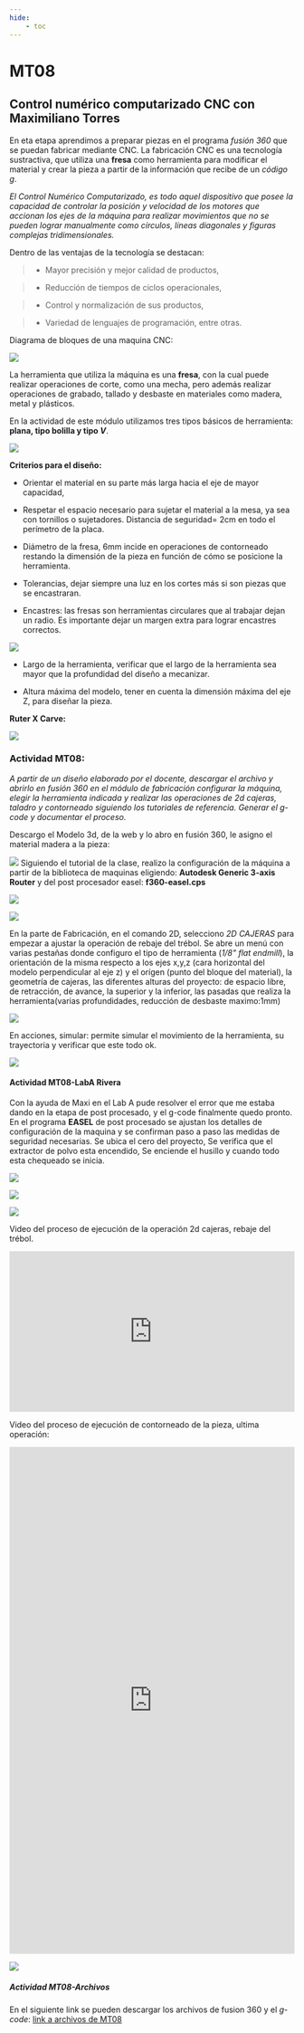 ```yaml
---
hide:
    - toc
---
```


# MT08
## Control numérico computarizado **CNC** con Maximiliano Torres

En eta etapa aprendimos a preparar piezas en el programa *fusión 360* que se puedan fabricar mediante CNC.
La fabricación CNC es una tecnología sustractiva, que utiliza una **fresa** como herramienta para modificar el material y crear la pieza a partir de la información que recibe de un *código g*.

*El Control Numérico Computarizado, es todo aquel dispositivo que posee la capacidad de controlar la posición y velocidad de los motores que accionan los ejes de la máquina para realizar movimientos que no se pueden lograr manualmente como círculos, líneas diagonales y figuras complejas tridimensionales.*

Dentro de las ventajas de la tecnología se destacan:

> - Mayor precisión y mejor calidad de productos,

> - Reducción de tiempos de ciclos operacionales,

> - Control y normalización de sus productos,

> - Variedad de lenguajes de programación, entre otras.

Diagrama de bloques de una maquina CNC:

![](../images/MT08/1.JPG)

La herramienta que utiliza la máquina es una **fresa**, con la cual puede realizar operaciones de corte, como una mecha, pero además realizar operaciones de grabado, tallado y desbaste en materiales como madera, metal y plásticos. 

En la actividad de este módulo utilizamos tres tipos básicos de herramienta: **plana, tipo bolilla y tipo *V***. 

![](../images/MT08/2.JPG)

**Criterios para el diseño:**

- Orientar el material en su parte más larga hacia el eje de mayor capacidad,

- Respetar el espacio necesario para sujetar el material a la mesa, ya sea con tornillos o sujetadores. Distancia de seguridad= 2cm en todo el perímetro de la placa.

- Diámetro de la fresa, 6mm incide en operaciones de contorneado restando la dimensión de la pieza en función de cómo se posicione la herramienta.

- Tolerancias, dejar siempre una luz en los cortes más si son piezas que se encastraran. 

- Encastres: las fresas son herramientas circulares que al trabajar dejan un radio. Es importante dejar un margen extra para lograr encastres correctos. 

![](../images/MT08/3.JPG) 

- Largo de la herramienta, verificar que el largo de la herramienta sea mayor que la profundidad del diseño a mecanizar.

- Altura máxima del modelo, tener en cuenta la dimensión máxima del eje Z, para diseñar la pieza.


**Ruter X Carve:**

![](../images/MT08/4.JPG)

### Actividad MT08:

*A partir de un diseño elaborado por el docente, descargar el archivo y abrirlo en fusión 360 en el módulo de fabricación configurar la máquina, elegir la herramienta indicada y realizar las operaciones de 2d cajeras, taladro y contorneado siguiendo los tutoriales de referencia. Generar el g-code y documentar el proceso.*

Descargo el Modelo 3d, de la web y lo abro en fusión 360, le asigno el material madera a la pieza:

![](../images/MT08/1.png)
Siguiendo el tutorial de la clase, realizo la configuración de la máquina a partir de la biblioteca de maquinas eligiendo: **Autodesk Generic 3-axis Router** y del post procesador easel: **f360-easel.cps**

![](../images/MT08/2.png)

![](../images/MT08/3.png)

En la parte de Fabricación, en el comando 2D, selecciono  *2D CAJERAS* para empezar a ajustar la operación de rebaje del trébol. 
Se abre un menú con varias pestañas donde configuro el tipo de herramienta (*1/8" flat endmill*), la orientación de la misma respecto a los ejes x,y,z (cara horizontal del modelo perpendicular al eje z) y el orígen (punto del bloque del material), la geometría de cajeras, las diferentes alturas del proyecto: de espacio libre, de retracción, de avance, la superior y la inferior, las pasadas que realiza la herramienta(varias profundidades, reducción de desbaste maximo:1mm)

![](../images/MT08/4.png)

En acciones, simular: permite simular el movimiento de la herramienta, su trayectoria y verificar que este todo ok.

![](../images/MT08/5.png)

#### Actividad MT08-LabA Rivera

Con la ayuda de Maxi en el Lab A pude resolver el error que me estaba dando en la etapa de post procesado, y el g-code finalmente quedo pronto.
En el programa **EASEL** de post procesado se ajustan los detalles de configuración de la maquina y se confirman paso a paso las medidas de seguridad necesarias. Se ubica el cero del proyecto, Se verifica que el extractor de polvo esta encendido, Se enciende el husillo y cuando todo esta chequeado se inicia. 

![](../images/MT08/6.JPG)

![](../images/MT08/5.JPG)  

![](../images/MT08/7.JPG)

 Video del proceso de ejecución de la operación 2d cajeras, rebaje del trébol.

 <div style="padding:56.37% 0 0 0;position:relative;"><iframe src="https://player.vimeo.com/video/1028416163?badge=0&amp;autopause=0&amp;player_id=0&amp;app_id=58479" frameborder="0" allow="autoplay; fullscreen; picture-in-picture; clipboard-write" style="position:absolute;top:0;left:0;width:100%;height:100%;" title="Video1"></iframe></div><script src="https://player.vimeo.com/api/player.js"></script>

Video del proceso de ejecución de contorneado de la pieza, ultima operación:
 
 <div style="padding:177.82% 0 0 0;position:relative;"><iframe src="https://player.vimeo.com/video/1028451126?badge=0&amp;autopause=0&amp;player_id=0&amp;app_id=58479" frameborder="0" allow="autoplay; fullscreen; picture-in-picture; clipboard-write" style="position:absolute;top:0;left:0;width:100%;height:100%;" title="v2"></iframe></div><script src="https://player.vimeo.com/api/player.js"></script>

 ![](../images/MT08/8.JPG)

##### Actividad MT08-Archivos

En el siguiente link se pueden descargar los archivos de fusion 360 y el *g-code*:
[link a archivos de MT08](https://drive.google.com/drive/u/0/folders/1d1gvrbjHcdId-HlJVtdz08_M3K1BHSTp)